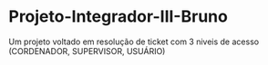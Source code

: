 # Projeto-Integrador-III-Bruno

<p> Um projeto voltado em resolução de ticket com 3 niveis de acesso (CORDENADOR, SUPERVISOR, USUÁRIO)</p>
